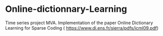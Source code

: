 # Online-dictionnary-Learning

Time series project MVA. Implementation of the paper Online Dictionary Learning for Sparse Coding ( https://www.di.ens.fr/sierra/pdfs/icml09.pdf)